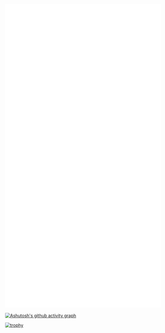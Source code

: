 
![Metrics](./github-metrics.svg)


[![Ashutosh's github activity graph](https://github-readme-activity-graph.vercel.app/graph?username=Xu-hardy&theme=react)](https://github.com/ashutosh00710/github-readme-activity-graph)


[![trophy](https://github-profile-trophy.vercel.app/?username=Xu-Hardy&theme=onedark)](https://github.com/ryo-ma/github-profile-trophy)

